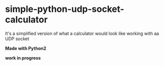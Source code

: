 # simple-python-udp-socket-calculator
It's a simplified version of what a calculator would look like working with aa UDP socket

__Made with Python2__

**work in progress**
